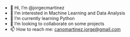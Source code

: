 - 👋 Hi, I’m @jorgecmartinez
- 👀 I’m interested in Machine Learning and Data Analysis
- 🌱 I’m currently learning Python
- 💞️ I’m looking to collaborate on some projects
- 📫 How to reach me: canomartinez.jorge@gmail.com
